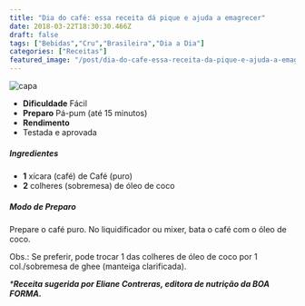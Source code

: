 ```yaml
---
title: "Dia do café: essa receita dá pique e ajuda a emagrecer"
date: 2018-03-22T18:30:30.466Z
draft: false
tags: ["Bebidas","Cru","Brasileira","Dia a Dia"]
categories: ["Receitas"]
featured_image: "/post/dia-do-cafe-essa-receita-da-pique-e-ajuda-a-emagrecer.8116d44a.jpg"
---
```


![capa](/post/dia-do-cafe-essa-receita-da-pique-e-ajuda-a-emagrecer.8116d44a.jpg)

*   **Dificuldade** Fácil
*   **Preparo** Pá-pum (até 15 minutos)
*   **Rendimento**
*   Testada e aprovada
    

##### Ingredientes

*   **1** xícara (café) de Café (puro)
*   **2** colheres (sobremesa) de óleo de coco

##### Modo de Preparo

Prepare o café puro. No liquidificador ou mixer, bata o café com o óleo de coco.

Obs.: Se preferir, pode trocar 1 das colheres de óleo de coco por 1 col./sobremesa de ghee (manteiga clarificada).

_***Receita sugerida por Eliane Contreras, editora de nutrição da BOA FORMA.**_
